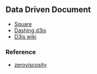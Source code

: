 ## Data Driven Document

- [Square](http://square.github.io/intro-to-d3/)
- [Dashing d3js](https://www.dashingd3js.com/table-of-contents)
- [D3js wiki](https://github.com/d3/d3/wiki/Tutorials)

### Reference
- [zeroviscosity](http://zeroviscosity.com)
